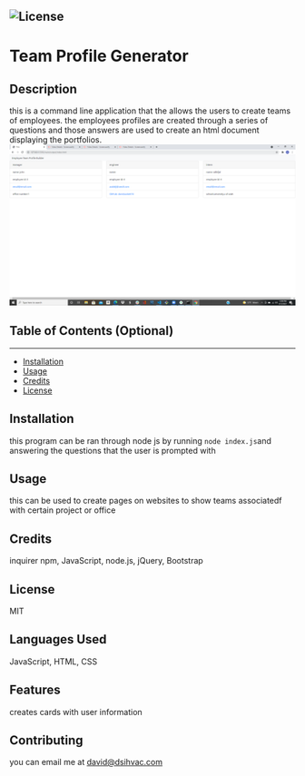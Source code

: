   ![License](https://img.shields.io/badge/license-MIT-green)
  ---
  # Team Profile Generator

  ## Description
  
  this is a command line application that the allows the users to  create teams of employees. the employees profiles are created through a series of questions and those answers are used to create an html document displaying the portfolios.
  ![screenshot](https://github.com/davidsackett14/employeeTeamBuilder/blob/main/main/Screenshot%20(121).png)
  
  
  ## Table of Contents (Optional)
  ---
  * [Installation](#installation)
  * [Usage](#usage)
  * [Credits](#credits)
  * [License](#license)
  
  
  ## Installation
  
  this program can be ran through node js by running `node index.js`and answering the questions that the user is prompted with
  
  
  ## Usage 
  
  this can be used to create pages on websites to show teams associatedf with certain project or office
  
  
  ## Credits
  
  inquirer npm, JavaScript, node.js, jQuery, Bootstrap 
  
  
  ## License
  
  MIT
  
  
  ## Languages Used

  JavaScript, HTML, CSS

  ## Features
  
  creates cards with user information
  
  ## Contributing
  
  you can email me at david@dsihvac.com
  
